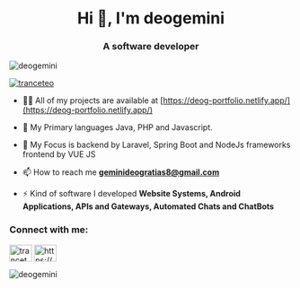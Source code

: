 <h1 align="center">Hi 👋, I'm deogemini</h1>
<h3 align="center">A software developer</h3>

<p align="left"> <img src="https://komarev.com/ghpvc/?username=deogemini&label=Profile%20views&color=0e75b6&style=flat" alt="deogemini" /> </p>



<p align="left"> <a href="https://twitter.com/tranceteo" target="blank"><img src="https://img.shields.io/twitter/follow/tranceteo?logo=twitter&style=for-the-badge" alt="tranceteo" /></a> </p>



- 👨‍💻 All of my projects are available at [https://deog-portfolio.netlify.app/](https://deog-portfolio.netlify.app/)

- 💬 My Primary languages Java, PHP and Javascript. 
- 💬 My Focus is backend by Laravel, Spring Boot and NodeJs frameworks frontend by VUE JS

- 📫 How to reach me **geminideogratias8@gmail.com**

- ⚡ Kind of software I developed **Website Systems, Android Applications, APIs and Gateways, Automated Chats and ChatBots**

<h3 align="left">Connect with me:</h3>
<p align="left">
<a href="https://twitter.com/tranceteo" target="blank"><img align="center" src="https://raw.githubusercontent.com/rahuldkjain/github-profile-readme-generator/master/src/images/icons/Social/twitter.svg" alt="tranceteo" height="30" width="40" /></a>
<a href="https://linkedin.com/in/https://www.linkedin.com/in/deogratias-gemini-bb53a9188/" target="blank"><img align="center" src="https://raw.githubusercontent.com/rahuldkjain/github-profile-readme-generator/master/src/images/icons/Social/linked-in-alt.svg" alt="https://www.linkedin.com/in/deogratias-gemini-bb53a9188/" height="30" width="40" /></a>
</p>

<p><img align="left" src="https://github-readme-stats.vercel.app/api/top-langs?username=deogemini&show_icons=true&locale=en&layout=compact" alt="deogemini" /></p>
